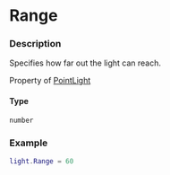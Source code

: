 # Range

### Description

Specifies how far out the light can reach.

Property of [PointLight](/classes/Spotlight/)

#### Type

`number`

### Example

```lua
light.Range = 60
```
